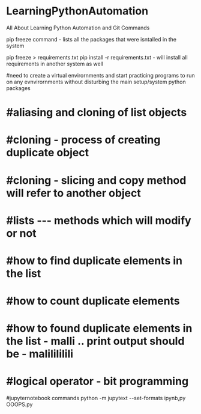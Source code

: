 # LearningPythonAutomation

All About Learning Python Automation and Git Commands


pip freeze command - lists all the packages that were isntalled in the system

pip freeze > requirements.txt
pip install -r requirements.txt - will install all requirements in another system as well

#need to create a virtual envirornments and start practicing programs to run on any evnvirornments without disturbing the main setup/system python packages




<!-- git : 

1. list all branches and search for specific string -- 
git branch -a --list "*telemetry*" -->



# #aliasing and cloning of list objects

# #cloning - process of creating duplicate object
# #cloning - slicing and copy method will refer to another object



# #lists --- methods which will modify or not
# #how to find duplicate elements in the list
# #how to count duplicate elements
# #how to found duplicate elements in the list - malli .. print output should be - malilililili
# #logical operator - bit programming



<!-- deepcopy and shallowcopy -->


#jupyternotebook commands
python -m jupytext --set-formats ipynb,py OOOPS.py

